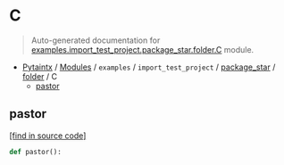 # C

> Auto-generated documentation for [examples.import_test_project.package_star.folder.C](../../../../../examples/import_test_project/package_star/folder/C.py) module.

- [Pytaintx](../../../../README.md#pytaintx-index) / [Modules](../../../../README.md#pytaintx-modules) / `examples` / `import_test_project` / [package_star](../index.md#package_star) / [folder](index.md#folder) / C
    - [pastor](#pastor)

## pastor

[[find in source code]](../../../../../examples/import_test_project/package_star/folder/C.py#L1)

```python
def pastor():
```

